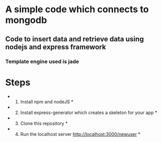 # A simple code which connects to mongodb
## Code to insert data and retrieve data using nodejs and express framework
### Template engine used is jade

# Steps
* 1. Install npm and nodeJS *
* 2. Install express-generator which creates a skeleton for your app *
* 3. Clone this repository *
* 4. Run the localhost server [http://localhost:3000/newuser](http://localhost:3000/newuser) *


